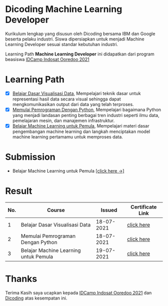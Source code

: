 # Dicoding Machine Learning Developer
Kurikulum lengkap yang disusun oleh Dicoding bersama IBM dan Google beserta pelaku industri. Siswa dipersiapkan untuk menjadi Machine Learning Developer sesuai standar kebutuhan industri.

Learning Path **Machine Learning Developer** ini didapatkan dari program beasiswa [IDCamp Indosat Ooredoo 2021](https://idcamp.indosatooredoo.com/)

# Learning Path
- [x] [Belajar Dasar Visualisasi Data](https://www.dicoding.com/academies/177), Mempelajari teknik dasar untuk representasi hasil data secara visual sehingga dapat mengkomunikasikan output dari data yang telah terproses.
- [x] [Memulai Pemrograman Dengan Python](https://www.dicoding.com/academies/86), Mempelajari bagaimana Python yang menjadi landasan penting berbagai tren industri seperti ilmu data, pemelajaran mesin, dan manajemen infrastruktur.
- [x] [Belajar Machine Learning untuk Pemula](https://www.dicoding.com/academies/184), Mempelajari materi dasar pengembangan machine learning dan langkah menciptakan model machine learning pertamamu untuk memproses data.

# Submission 
* Belajar Machine Learning untuk Pemula [[click here ->]](https://github.com/IndahDs/dicoding-machine-learning-developer/tree/main/belajar-machine-learning-untuk-pemula)

# Result
| **No.** |              **Course**                    | **Issued**  |  **Certificate Link**  |
----------| --------------------------------------------|-------------|------------------------|
| 1       | Belajar Dasar Visualisasi Data              | 18-07-2021  | [click here](https://www.dicoding.com/certificates/0LZ0337Y0Z65)|
| 2       | Memulai Pemrograman Dengan Python           | 18-07-2021  | [click here](https://www.dicoding.com/certificates/L4PQ339O2PO1)|
| 3       | Belajar Machine Learning untuk Pemula       | 19-07-2021  | [click here](https://www.dicoding.com/certificates/JLX133K45P72)|

# Thanks
Terima Kasih saya ucapkan kepada [IDCamp Indosat Ooredoo 2021](https://idcamp.indosatooredoo.com/) dan [Dicoding](https://www.dicoding.com/) atas kesempatan ini.
